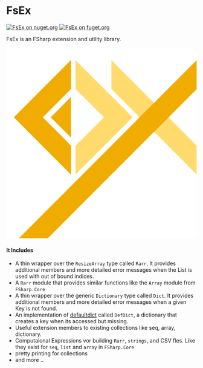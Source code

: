 
<!-- in VS Code press Ctrl + Shift + V to see a preview-->

# FsEx

[![FsEx on nuget.org](https://img.shields.io/nuget/v/FsEx)](https://www.nuget.org/packages/FsEx/)
[![FsEx on fuget.org](https://www.fuget.org/packages/FsEx/badge.svg)](https://www.fuget.org/packages/FsEx)

FsEx is an FSharp extension and utility library. 

![Logo](Doc/logo.png "Logo")


#### It Includes 

- A thin wrapper over the `ResizeArray` type called `Rarr`. It provides additional members and more detailed error messages when the List is used with out of bound indices.
- A `Rarr` module that provides similar functions like the `Array` module from `FSharp.Core`
- A thin wrapper over the generic `Dictionary` type called `Dict`. It provides additional members and more detailed error messages when a given Key is not found.
- An implementation of [defaultdict](https://docs.python.org/3/library/collections.html#collections.defaultdict) called `DefDict`, a dictionary that creates a key when its accessed but missing.
- Useful extension members to existing collections like seq, array, dictionary.
- Computaional Expressions vor building `Rarr`, `strings`, and CSV fles. Like they exist for `seq`, `list` and `array` in `FSharp.Core` 
- pretty printing for collections
- and more ..
